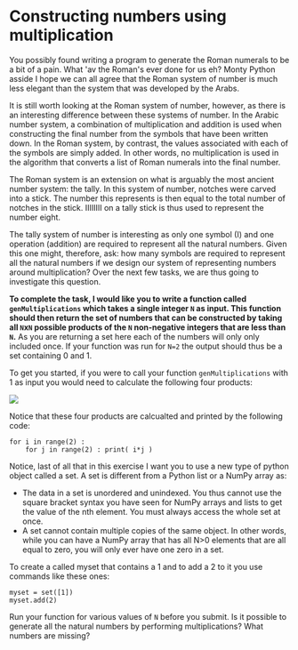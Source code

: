 # Constructing numbers using multiplication

You possibly found writing a program to generate the Roman numerals to be a bit of a pain.  What 'av the Roman's ever done for us eh? Monty Python asside I hope we can all agree that the Roman system of number is much less elegant than the system that was developed by the Arabs.  

It is still worth looking at the Roman system of number, however, as there is an interesting difference between these systems of number.  In the Arabic number system, a combination of multiplication and addition is used when constructing the final number from the symbols that have been written down.  In the Roman system, by contrast, the values associated with each of the symbols are simply added.  In other words, no multiplication is used in the algorithm that converts a list of Roman numerals into the final number.

The Roman system is an extension on what is arguably the most ancient number system: the tally.  In this system of number, notches were carved into a stick.  The number this represents is then equal to the total number of notches in the stick.   IIIIIIII on a tally stick is thus used to represent the number eight.  

The tally system of number is interesting as only one symbol (I) and one operation (addition) are required to represent all the natural numbers.  Given this one might, therefore, ask: how many symbols are required to represent all the natural numbers if we design our system of representing numbers around multiplication?  Over the next few tasks, we are thus going to investigate this question.   

__To complete the task, I would like you to write a function called `genMultiplications` which takes a single integer `N` as input.  This function should then return the set of numbers that can be constructed by taking all `N`x`N` possible products of the `N` non-negative integers that are less than `N`.__  As you are returning a set here each of the numbers will only only included once.  If your function was run for `N=2` the output should thus be a set containing 0 and 1.

To get you started, if you were to call your function `genMultiplications` with 1 as input you would need to calculate the following four products:

![](https://render.githubusercontent.com/render/math?math=0\times\0\qquad\0\times\1\qquad\1\times\0\qquad\1\times\1)

Notice that these four products are calcualted and printed by the following code:

````
for i in range(2) : 
    for j in range(2) : print( i*j )
````
 
Notice, last of all that in this exercise I want you to use a new type of python object called a set.  A set is different from a Python list or a NumPy array as:

- The data in a set is unordered and unindexed.  You thus cannot use the square bracket syntax you have seen for NumPy arrays and lists to get the value of the nth element.  You must always access the whole set at once.
- A set cannot contain multiple copies of the same object.  In other words, while you can have a NumPy array that has all N>0 elements that are all equal to zero, you will only ever have one zero in a set.

To create a called myset that contains a 1 and to add a 2 to it you use commands like these ones:

````
myset = set([1])
myset.add(2)
```` 

Run your function for various values of `N` before you submit.  Is it possible to generate all the natural numbers by performing multiplications?  What numbers are missing?
